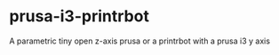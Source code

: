 prusa-i3-printrbot
==================

A parametric tiny open z-axis prusa or a printrbot with a prusa i3 y axis

